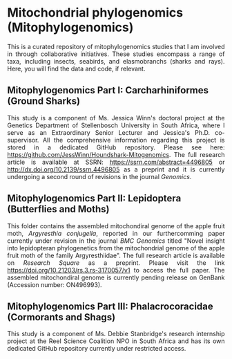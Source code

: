 # Mitochondrial phylogenomics (Mitophylogenomics)
<div align="justify">
  
This is a curated repository of mitophylogenomics studies that I am involved in through collaborative initiatives. These studies encompass a range of taxa, including insects, seabirds, and elasmobranchs (sharks and rays). Here, you will find the data and code, if relevant.

</div>

## Mitophylogenomics Part I: Carcharhiniformes (Ground Sharks)
<div align="justify">
  
This study is a component of Ms. Jessica Winn's doctoral project at the Genetics Department of Stellenbosch University in South Africa, where I serve as an Extraordinary Senior Lecturer and Jessica's Ph.D. co-supervisor. All the comprehensive information regarding this project is stored in a dedicated GitHub repository. Please see here: https://github.com/JessWinn/Houndshark-Mitogenomics. The full research article is available at SSRN: https://ssrn.com/abstract=4496805 or http://dx.doi.org/10.2139/ssrn.4496805 as a preprint and it is currently undergoing a second round of revisions in the journal *Genomics*.  

</div>

## Mitophylogenomics Part II: Lepidoptera (Butterflies and Moths)
<div align="justify">
  
This folder contains the assembled mitochondiral genome of the apple fruit moth, *Argyresthia conjugella*, reported in our furthercomming paper currently under revision in the journal *BMC Genomics* titled "Novel insight into lepidopteran phylogenetics from the mitochondrial genome of the apple fruit moth of the family Argyresthiidae". The full research article is available on *Research Square* as a preprint. Please visit the link https://doi.org/10.21203/rs.3.rs-3170057/v1 to access the full paper. The assembled mitochondiral genome is currently pending release on GenBank (Accession number: ON496993).

</div>


## Mitophylogenomics Part III: Phalacrocoracidae (Cormorants and Shags)
<div align="justify">

This study is a component of Ms. Debbie Stanbridge's research internship project at the Reel Science Coalition NPO in South Africa and has its own dedicated GitHub repository currently under restricted access.

</div>
